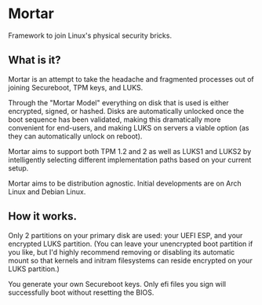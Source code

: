# Mortar  
Framework to join Linux's physical security bricks. 

## What is it?  
Mortar is an attempt to take the headache and fragmented processes out of joining Secureboot, TPM keys, and LUKS.  

Through the "Mortar Model" everything on disk that is used is either encrypted, signed, or hashed. Disks are automatically unlocked once the boot sequence has been validated, making this dramatically more convenient for end-users, and making LUKS on servers a viable option (as they can automatically unlock on reboot).  

Mortar aims to support both TPM 1.2 and 2 as well as LUKS1 and LUKS2 by intelligently selecting different implementation paths based on your current setup.  

Mortar aims to be distribution agnostic. Initial developments are on Arch Linux and Debian Linux.  

## How it works.  
Only 2 partitions on your primary disk are used: your UEFI ESP, and your encrypted LUKS partition. (You can leave your unencrypted boot partition if you like, but I'd highly recommend removing or disabling its automatic mount so that kernels and initram filesystems can reside encrypted on your LUKS partition.)  

You generate your own Secureboot keys. Only efi files you sign will successfully boot without resetting the BIOS.  

